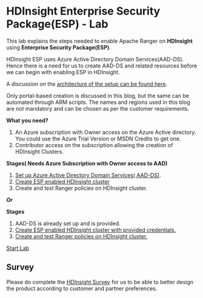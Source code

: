# HDInsight Enterprise Security Package(ESP) - Lab 

This lab explains the steps needed to enable Apache Ranger on **HDInsight** using **Enterprise Security Package(ESP)**.

HDInsight ESP uses Azure Active Directory Domain Services(AAD-DS). Hence there is a need for us to create AAD-DS and related resources before we can begin with enabling ESP in HDInsight. 

A discussion on the [architecture of the setup can be found here](https://github.com/arnabganguly/HDInsightESPLab/blob/master/Architecture.md). 

Only portal-based creation is discussed in this blog, but the same can be automated through ARM scripts. The names and regions used in this blog are not mandatory and can be chosen as per the customer requirements.

**What you need?**

1. An Azure subscription with Owner access on the Azure Active directory. You could use the Azure Trial Version or MSDN Credits to get one.
2. Contributor access on the subscription allowing the creation of HDInsight Clusters.


**Stages( Needs Azure Subscription with Owner access to AAD)** 
1. [Set up Azure Active Directory Domain Services( AAD-DS)](https://github.com/arnabganguly/HDInsightESPLab/blob/master/HDInsightESPlab.md).
2. [Create ESP enabled HDInsight cluster](https://github.com/arnabganguly/HDInsightESPLab/blob/master/HDInsightESP.md)
3. Create and test Ranger policies on HDInsight cluster. 

***Or***

**Stages**
1. AAD-DS is already set up and is provided. 
2. [Create ESP enabled HDInsight cluster with provided credentials.](https://github.com/arnabganguly/HDInsightESPLab/blob/master/HDInsightESP.md) 
3. [Create and test Ranger policies on HDInsight cluster.](https://github.com/arnabganguly/HDInsightESPLab/blob/master/RangerPolicyMgmt.md) 

[Start Lab](https://github.com/arnabganguly/HDInsightESPLab/blob/master/HDInsightESP.md)

## Survey 
Please do complete the [HDInsight Survey](https://forms.office.com/Pages/ResponsePage.aspx?id=v4j5cvGGr0GRqy180BHbR6613ua2aihPk14MtaeiuDpUN0JBMVVINE9IVjBWT0dKREYzMUJIT1ZGWi4u) for us to be able to better design the product according to customer and partner preferences. 
<!--stackedit_data:
eyJoaXN0b3J5IjpbNTczMzc1MTM4LDYxNzQyMjEzNCwtNjMyMz
k5NDUzLC0xMDAyNDY0ODQyLC0xNzk0Nzk2MzY2LC0xOTAzNzI4
MDQ2XX0=
-->